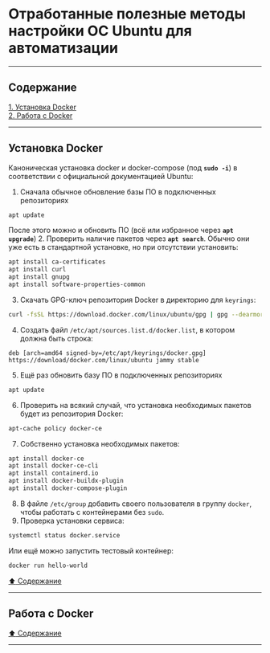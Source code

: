 # Отработанные полезные методы настройки ОС Ubuntu для автоматизации #

----

## Содержание ##

[1. Установка Docker](#установка-docker)    
[2. Работа с Docker](#работа-с-docker)    

----

## Установка Docker ##

Каноническая установка docker и docker-compose (под **`sudo -i`**) в
соответствии с официальной документацией Ubuntu:

1. Сначала обычное обновление базы ПО в подключенных репозиториях
```bash
apt update
```
После этого можно и обновить ПО (всё или избранное через **`apt upgrade`**)
2. Проверить наличие пакетов через **`apt search`**. Обычно они уже есть в
стандартной установке, но при отсутствии установить:
```bash
apt install ca-certificates
apt install curl
apt install gnupg
apt install software-properties-common
```
3. Скачать GPG-ключ репозитория Docker в директорию для `keyrings`:
```bash
curl -fsSL https://download.docker.com/linux/ubuntu/gpg | gpg --dearmor -o /etc/apt/keyrings/docker.gpg
```
4. Создать файл `/etc/apt/sources.list.d/docker.list`, в котором должна быть строка:
```text
deb [arch=amd64 signed-by=/etc/apt/keyrings/docker.gpg] https://download/docker.com/linux/ubuntu jammy stable
```
5. Ещё раз обновить базу ПО в подключенных репозиториях
```bash
apt update
```
6. Проверить на всякий случай, что установка необходимых пакетов будет из
репозитория Docker:
```bash
apt-cache policy docker-ce
```
7. Собственно установка необходимых пакетов:
```bash
apt install docker-ce
apt install docker-ce-cli
apt install containerd.io
apt install docker-buildx-plugin
apt install docker-compose-plugin
```
8. В файле `/etc/group` добавить своего пользователя в группу `docker`, чтобы
работать с контейнерами без `sudo`.
9. Проверка установки сервиса:
```bash
systemctl status docker.service
```
Или ещё можно запустить тестовый контейнер:
```bash
docker run hello-world
```

[:arrow_up: Содержание](#содержание)

----

## Работа с Docker ##

[:arrow_up: Содержание](#содержание)

----
